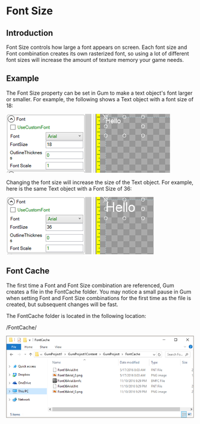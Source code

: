 # Font Size

## Introduction

Font Size controls how large a font appears on screen. Each font size and Font combination creates its own rasterized font, so using a lot of different font sizes will increase the amount of texture memory your game needs.

## Example

The Font Size property can be set in Gum to make a text object's font larger or smaller. For example, the following shows a Text object with a font size of 18:

![](<../../.gitbook/assets/FontSize18 (1).png>)

Changing the font size will increase the size of the Text object. For example, here is the same Text object with a Font Size of 36:

![](<../../.gitbook/assets/FontSize36 (1).png>)

## Font Cache

The first time a Font and Font Size combination are referenced, Gum creates a file in the FontCache folder. You may notice a small pause in Gum when setting Font and Font Size combinations for the first time as the file is created, but subsequent changes will be fast.

The FontCache folder is located in the following location:

/FontCache/

![](<../../.gitbook/assets/FontCacheFolder (1).png>)

